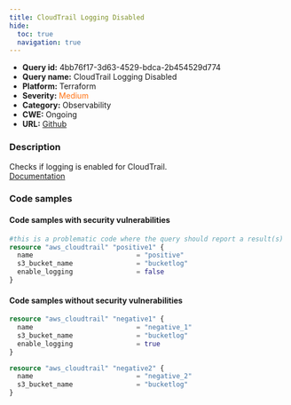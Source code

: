 ```yaml
---
title: CloudTrail Logging Disabled
hide:
  toc: true
  navigation: true
---
```


-   **Query id:** 4bb76f17-3d63-4529-bdca-2b454529d774
-   **Query name:** CloudTrail Logging Disabled
-   **Platform:** Terraform
-   **Severity:** <span style="color:#ff7213">Medium</span>
-   **Category:** Observability
-   **CWE:** Ongoing
-   **URL:** [Github](https://github.com/DataDog/kics/tree/master/assets/queries/terraform/aws/cloudtrail_logging_disabled)

### Description
Checks if logging is enabled for CloudTrail.<br>
[Documentation](https://registry.terraform.io/providers/hashicorp/aws/latest/docs/resources/cloudtrail#enable_logging)

### Code samples
#### Code samples with security vulnerabilities
```tf title="Positive test num. 1 - tf file" hl_lines="5"
#this is a problematic code where the query should report a result(s)
resource "aws_cloudtrail" "positive1" {
  name                          = "positive"
  s3_bucket_name                = "bucketlog"
  enable_logging                = false
}
```


#### Code samples without security vulnerabilities
```tf title="Negative test num. 1 - tf file"
resource "aws_cloudtrail" "negative1" {
  name                          = "negative_1"
  s3_bucket_name                = "bucketlog"
  enable_logging                = true
}

resource "aws_cloudtrail" "negative2" {
  name                          = "negative_2"
  s3_bucket_name                = "bucketlog"
}
```

